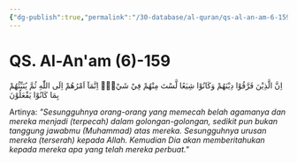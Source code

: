 ```yaml
---
{"dg-publish":true,"permalink":"/30-database/al-quran/qs-al-an-am-6-159/"}
---
```



# QS. Al-An'am (6)-159
اِنَّ الَّذِيْنَ فَرَّقُوْا دِيْنَهُمْ وَكَانُوْا شِيَعًا لَّسْتَ مِنْهُمْ فِيْ شَيْءٍۗ اِنَّمَآ اَمْرُهُمْ اِلَى اللّٰهِ ثُمَّ يُنَبِّئُهُمْ بِمَا كَانُوْا يَفْعَلُوْنَ 

Artinya: *"Sesungguhnya orang-orang yang memecah belah agamanya dan mereka menjadi (terpecah) dalam golongan-golongan, sedikit pun bukan tanggung jawabmu (Muhammad) atas mereka. Sesungguhnya urusan mereka (terserah) kepada Allah. Kemudian Dia akan memberitahukan kepada mereka apa yang telah mereka perbuat."*
